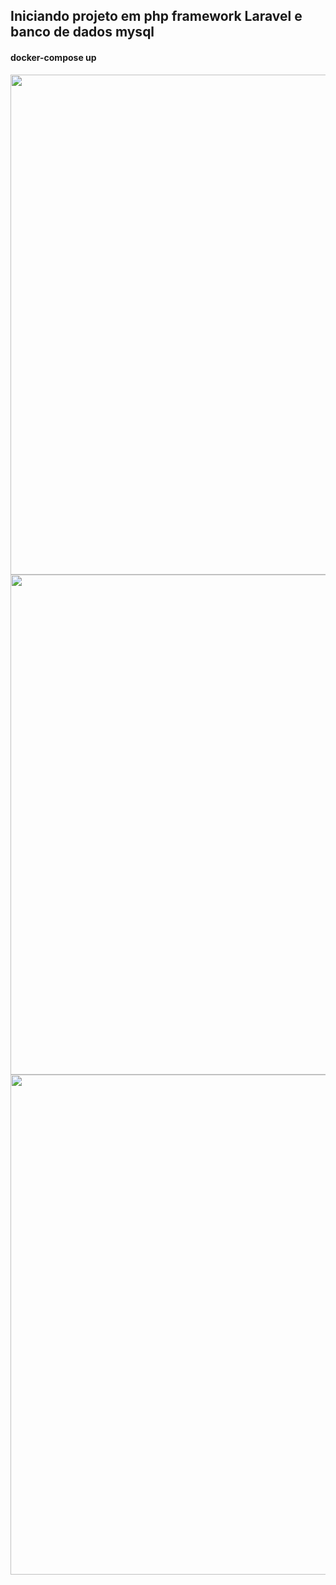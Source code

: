 <h2> Iniciando projeto em php framework Laravel e banco de dados mysql</h2>
<h4> docker-compose up</h4>

<img width = "800px" src="https://github.com/erascardsilva/projeto_OS/assets/70297459/9e32fcd3-9f91-4be6-a82e-1dbea71ab5c7">
<img width = "800px" src="https://github.com/erascardsilva/projeto_OS/assets/70297459/1be75e19-fa07-4d55-b2a1-99fd1ae28608">
<img width = "800px" src="https://github.com/erascardsilva/projeto_OS/assets/70297459/321488de-fdae-46fd-a616-927b6ecda9ff">


